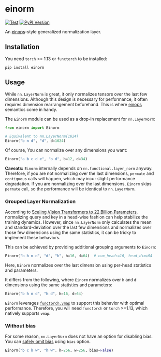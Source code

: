 # einorm

[![Test](https://github.com/junhsss/einorm/actions/workflows/test.yml/badge.svg)](https://github.com/junhsss/einorm/actions/workflows/test.yml)
[![PyPI Version](https://badge.fury.io/py/einorm.svg)](https://badge.fury.io/py/einorm)

An [einops](https://github.com/arogozhnikov/einops)-style generalized normalization layer.

## Installation

You need `torch` >= 1.13 or `functorch` to be installed:

```
pip install einorm
```

## Usage

While `nn.LayerNorm` is great, it only normalizes tensors over the last few dimensions.
Although this design is necessary for performance, it often requires dimension rearrangement beforehand. This is where [einops](https://github.com/arogozhnikov/einops) semantics come in handy.

The `Einorm` module can be used as a drop-in replacement for `nn.LayerNorm`:

```python
from einorm import Einorm

# Equivalent to nn.LayerNorm(1024)
Einorm("b n d", "d", d=1024)
```

Of course, You can normalize over any dimensions you want:

```python
Einorm("a b c d e", "b d", b=12, d=34)
```

**Caveats:** `Einorm` internally depends on `nn.functional.layer_norm` anyway.
Therefore, if you are not normalizing over the last dimensions, `permute` and `contiguous` calls will happen, which may incur slight performance degradation.
If you are normalizing over the last dimensions, `Einorm` skips `permute` call, so the performance will be identical to `nn.LayerNorm`.

### Grouped Layer Normalization

According to [Scaling Vision Transformers to 22 Billion Parameters](https://arxiv.org/abs/2302.05442), normalizing query and key in a head-wise fashion can help stabilize the training dynamics.
However, since `nn.LayerNorm` only calculates the mean and standard-deviation over the last few dimensions and normalizes over those few dimensions using the same statistics, it can be tricky to implement these behaviors.

This can be achieved by providing additional grouping arguments to `Einorm`:

```python
Einorm("b h n d", "d", "h", h=16, d=64)  # num_heads=16, head_dim=64
```

Here, `Einorm` normalizes over the last dimension using per-head statistics and parameters.

It differs from the following, where `Einorm` normalizes over `h` and `d` dimensions using the same statistics and parameters:

```python
Einorm("b h n d", "h d", h=16, d=64)
```

`Einorm` leverages [`functorch.vmap`](https://pytorch.org/functorch/stable/generated/functorch.vmap.html) to support this behavior with optimal performance.
Therefore, you will need `functorch` or `torch` >=1.13, which natively supports `vmap`.

### Without bias

For some reason, `nn.LayerNorm` does not have an option for disabling bias.
You can [safely omit bias](https://arxiv.org/abs/2302.05442) using `bias` option.

```python
Einorm("b c h w", "h w", h=256, w=256, bias=False)
```
